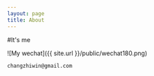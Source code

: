 ```yaml
---
layout: page
title: About
---
```


#It's me

![My wechat]({{ site.url }}/public/wechat180.png)

`changzhiwin@gmail.com`
